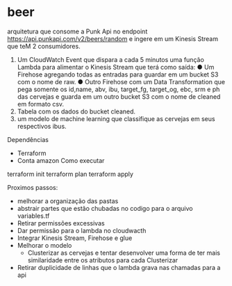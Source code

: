 # beer

arquitetura que consome a Punk Api no
endpoint https://api.punkapi.com/v2/beers/random e ingere em um Kinesis Stream que teM 2 consumidores.
1. Um CloudWatch Event que dispara a cada 5 minutos uma função Lambda para alimentar o Kinesis Stream que terá como saída:
● Um Firehose agregando todas as entradas para guardar em um bucket S3 com o nome de raw.
● Outro Firehose com um Data Transformation que pega somente os id,name, abv, ibu, target_fg, target_og, ebc, srm e ph das cervejas e guarda
em um outro bucket S3 com o nome de cleaned em formato csv.
2. Tabela com os dados do bucket cleaned.
3. um modelo de machine learning que classifique as cervejas em seus respectivos ibus.



Dependências 
- Terraform 
- Conta amazon
Como executar

terraform init
terraform plan
terraform apply

Proximos passos:
- melhorar a organização das pastas
- abstrair partes que estão chubadas no codigo para o arquivo variables.tf 
- Retirar permissões excessivas 
- Dar permissão para o lambda no cloudwacth
- Integrar Kinesis Stream, Firehose e glue
- Melhorar o modelo 
    - Clusterizar as cervejas e tentar desenvolver uma forma de ter mais similaridade entre os atributos para cada Clusterizar
- Retirar duplicidade de linhas que o lambda grava nas chamadas para a api
